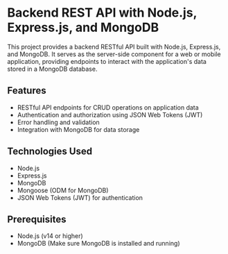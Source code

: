 # Backend REST API with Node.js, Express.js, and MongoDB

This project provides a backend RESTful API built with Node.js, Express.js, and MongoDB. It serves as the server-side component for a web or mobile application, providing endpoints to interact with the application's data stored in a MongoDB database.

## Features

- RESTful API endpoints for CRUD operations on application data
- Authentication and authorization using JSON Web Tokens (JWT)
- Error handling and validation
- Integration with MongoDB for data storage

## Technologies Used

- Node.js
- Express.js
- MongoDB
- Mongoose (ODM for MongoDB)
- JSON Web Tokens (JWT) for authentication

## Prerequisites

- Node.js (v14 or higher)
- MongoDB (Make sure MongoDB is installed and running)
